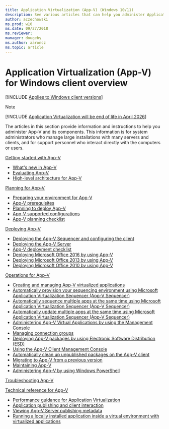 ```yaml
---
title: Application Virtualization (App-V) (Windows 10/11)
description: See various articles that can help you administer Application Virtualization (App-V) and its components.
author: aczechowski
ms.prod: w10
ms.date: 09/27/2018
ms.reviewer: 
manager: dougeby
ms.author: aaroncz
ms.topic: article
---
```


# Application Virtualization (App-V) for Windows client overview

[!INCLUDE [Applies to Windows client versions](../includes/applies-to-windows-client-versions.md)]

> [!NOTE]
> [!INCLUDE [Application Virtualization will be end of life in April 2026](../includes/app-v-end-life-statement.md)]

The articles in this section provide information and instructions to help you administer App-V and its components. This information is for system administrators who manage large installations with many servers and clients, and for support personnel who interact directly with the computers or users.

[Getting started with App-V](appv-getting-started.md)  

- [What's new in App-V](appv-about-appv.md)
- [Evaluating App-V](appv-evaluating-appv.md)
- [High-level architecture for App-V](appv-high-level-architecture.md)

[Planning for App-V](appv-planning-for-appv.md)  

- [Preparing your environment for App-V](appv-preparing-your-environment.md)
- [App-V prerequisites](appv-prerequisites.md)
- [Planning to deploy App-V](appv-planning-to-deploy-appv.md)
- [App-V supported configurations](appv-supported-configurations.md)
- [App-V planning checklist](appv-planning-checklist.md)

[Deploying App-V](appv-deploying-appv.md)  

- [Deploying the App-V Sequencer and configuring the client](appv-deploying-the-appv-sequencer-and-client.md)
- [Deploying the App-V Server](appv-deploying-the-appv-server.md)
- [App-V deployment checklist](appv-deployment-checklist.md)
- [Deploying Microsoft Office 2016 by using App-V](appv-deploying-microsoft-office-2016-with-appv.md)
- [Deploying Microsoft Office 2013 by using App-V](appv-deploying-microsoft-office-2013-with-appv.md)
- [Deploying Microsoft Office 2010 by using App-V](appv-deploying-microsoft-office-2010-wth-appv.md)

[Operations for App-V](appv-operations.md)  

- [Creating and managing App-V virtualized applications](appv-creating-and-managing-virtualized-applications.md)
- [Automatically provision your sequencing environment using Microsoft Application Virtualization Sequencer (App-V Sequencer)](appv-auto-provision-a-vm.md)
- [Automatically sequence multiple apps at the same time using Microsoft Application Virtualization Sequencer (App-V Sequencer)](appv-auto-batch-sequencing.md)
- [Automatically update multiple apps at the same time using Microsoft Application Virtualization Sequencer (App-V Sequencer)](appv-auto-batch-updating.md)
- [Administering App-V Virtual Applications by using the Management Console](appv-administering-virtual-applications-with-the-management-console.md)
- [Managing connection groups](appv-managing-connection-groups.md)
- [Deploying App-V packages by using Electronic Software Distribution (ESD)](appv-deploying-packages-with-electronic-software-distribution-solutions.md)
- [Using the App-V Client Management Console](appv-using-the-client-management-console.md)
- [Automatically clean up unpublished packages on the App-V client](appv-auto-clean-unpublished-packages.md)
- [Migrating to App-V from a previous version](appv-migrating-to-appv-from-a-previous-version.md)
- [Maintaining App-V](appv-maintaining-appv.md)
- [Administering App-V by using Windows PowerShell](appv-administering-appv-with-powershell.md)

[Troubleshooting App-V](appv-troubleshooting.md)  

[Technical reference for App-V](appv-technical-reference.md)  

- [Performance guidance for Application Virtualization](appv-performance-guidance.md)
- [Application publishing and client interaction](appv-application-publishing-and-client-interaction.md)
- [Viewing App-V Server publishing metadata](appv-viewing-appv-server-publishing-metadata.md)
- [Running a locally installed application inside a virtual environment with virtualized applications](appv-running-locally-installed-applications-inside-a-virtual-environment.md)



